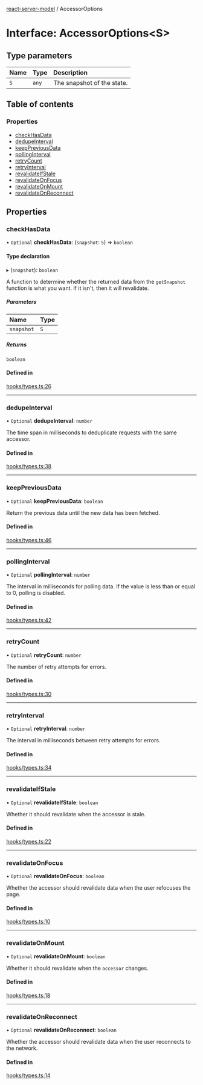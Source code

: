 [react-server-model](../README.md) / AccessorOptions

# Interface: AccessorOptions<S\>

## Type parameters

| Name | Type  | Description                |
| :--- | :---- | :------------------------- |
| `S`  | `any` | The snapshot of the state. |

## Table of contents

### Properties

- [checkHasData](AccessorOptions.md#checkhasdata)
- [dedupeInterval](AccessorOptions.md#dedupeinterval)
- [keepPreviousData](AccessorOptions.md#keeppreviousdata)
- [pollingInterval](AccessorOptions.md#pollinginterval)
- [retryCount](AccessorOptions.md#retrycount)
- [retryInterval](AccessorOptions.md#retryinterval)
- [revalidateIfStale](AccessorOptions.md#revalidateifstale)
- [revalidateOnFocus](AccessorOptions.md#revalidateonfocus)
- [revalidateOnMount](AccessorOptions.md#revalidateonmount)
- [revalidateOnReconnect](AccessorOptions.md#revalidateonreconnect)

## Properties

### checkHasData

• `Optional` **checkHasData**: (`snapshot`: `S`) => `boolean`

#### Type declaration

▸ (`snapshot`): `boolean`

A function to determine whether the returned data from the `getSnapshot` function is what you want. If it isn't, then it will revalidate.

##### Parameters

| Name       | Type |
| :--------- | :--- |
| `snapshot` | `S`  |

##### Returns

`boolean`

#### Defined in

[hooks/types.ts:26](https://github.com/jason89521/react-fetch/blob/450654d/src/lib/hooks/types.ts#L26)

---

### dedupeInterval

• `Optional` **dedupeInterval**: `number`

The time span in milliseconds to deduplicate requests with the same accessor.

#### Defined in

[hooks/types.ts:38](https://github.com/jason89521/react-fetch/blob/450654d/src/lib/hooks/types.ts#L38)

---

### keepPreviousData

• `Optional` **keepPreviousData**: `boolean`

Return the previous data until the new data has been fetched.

#### Defined in

[hooks/types.ts:46](https://github.com/jason89521/react-fetch/blob/450654d/src/lib/hooks/types.ts#L46)

---

### pollingInterval

• `Optional` **pollingInterval**: `number`

The interval in milliseconds for polling data. If the value is less than or equal to 0, polling is disabled.

#### Defined in

[hooks/types.ts:42](https://github.com/jason89521/react-fetch/blob/450654d/src/lib/hooks/types.ts#L42)

---

### retryCount

• `Optional` **retryCount**: `number`

The number of retry attempts for errors.

#### Defined in

[hooks/types.ts:30](https://github.com/jason89521/react-fetch/blob/450654d/src/lib/hooks/types.ts#L30)

---

### retryInterval

• `Optional` **retryInterval**: `number`

The interval in milliseconds between retry attempts for errors.

#### Defined in

[hooks/types.ts:34](https://github.com/jason89521/react-fetch/blob/450654d/src/lib/hooks/types.ts#L34)

---

### revalidateIfStale

• `Optional` **revalidateIfStale**: `boolean`

Whether it should revalidate when the accessor is stale.

#### Defined in

[hooks/types.ts:22](https://github.com/jason89521/react-fetch/blob/450654d/src/lib/hooks/types.ts#L22)

---

### revalidateOnFocus

• `Optional` **revalidateOnFocus**: `boolean`

Whether the accessor should revalidate data when the user refocuses the page.

#### Defined in

[hooks/types.ts:10](https://github.com/jason89521/react-fetch/blob/450654d/src/lib/hooks/types.ts#L10)

---

### revalidateOnMount

• `Optional` **revalidateOnMount**: `boolean`

Whether it should revalidate when the `accessor` changes.

#### Defined in

[hooks/types.ts:18](https://github.com/jason89521/react-fetch/blob/450654d/src/lib/hooks/types.ts#L18)

---

### revalidateOnReconnect

• `Optional` **revalidateOnReconnect**: `boolean`

Whether the accessor should revalidate data when the user reconnects to the network.

#### Defined in

[hooks/types.ts:14](https://github.com/jason89521/react-fetch/blob/450654d/src/lib/hooks/types.ts#L14)
